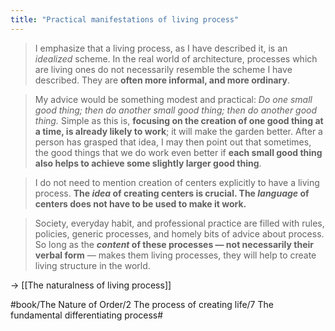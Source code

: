 ```yaml
---
title: "Practical manifestations of living process"
---
```


> I emphasize that a living process, as I have described it, is an *idealized* scheme. In the real world of architecture, processes which are living ones do not necessarily resemble the scheme I have described. They are **often more informal, and more ordinary**.  

> My advice would be something modest and practical: *Do one small good thing; then do another small good thing; then do another good thing.* Simple as this is, **focusing on the creation of one good thing at a time, is already likely to work**; it will make the garden better. After a person has grasped that idea, I may then point out that sometimes, the good things that we do work even better if **each small good thing also helps to achieve some slightly larger good thing**.  

> I do not need to mention creation of centers explicitly to have a living process. **The *idea* of creating centers is crucial. The *language* of centers does not have to be used to make it work.**  

> Society, everyday habit, and professional practice are filled with rules, policies, generic processes, and homely bits of advice about process. So long as the ***content* of these processes — not necessarily their verbal form** — makes them living processes, they will help to create living structure in the world.  

-> [[The naturalness of living process]]

#book/The Nature of Order/2 The process of creating life/7 The fundamental differentiating process#